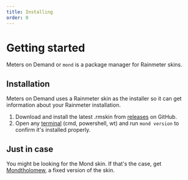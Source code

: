```yaml
---
title: Installing
order: 0
---
```


# Getting started

Meters on Demand or `mond` is a package manager for Rainmeter skins.

## Installation

Meters on Demand uses a Rainmeter skin as the installer so it can get information about your Rainmeter installation.

1. Download and install the latest .rmskin from [releases](https://github.com/meters-on-demand/cli/releases) on GitHub.
2. Open any [terminal](https://apps.microsoft.com/detail/9N0DX20HK701) (cmd, powershell, wt) and run `mond version` to confirm it's installed properly.

## Just in case

You might be looking for the Mond skin. If that's the case, get [Mondtholomew](https://reisir.github.io/mondtholomew), a fixed version of the skin.
